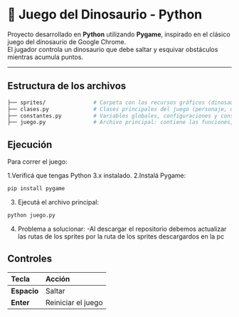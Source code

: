 
# 🦖 Juego del Dinosaurio - Python 

Proyecto desarrollado en **Python** utilizando **Pygame**, inspirado en el clásico juego del dinosaurio de Google Chrome.  
El jugador controla un dinosaurio que debe saltar y esquivar obstáculos mientras acumula puntos.

---

## Estructura de los archivos

```bash
├── sprites/               # Carpeta con los recursos gráficos (dinosaurio, cactus, etc.)
├── clases.py              # Clases principales del juego (personaje, obstáculos, superficie, etc.)
├── constantes.py          # Variables globales, configuraciones y constantes del juego
├── juego.py               # Archivo principal: contiene las funciones, el bucle del juego y el main()
```
## Ejecución

Para correr el juego:

1.Verificá que tengas Python 3.x instalado.
2.Instalá Pygame:
```bash
pip install pygame
```
3. Ejecutá el archivo principal:
```bash
python juego.py
```
4. Problema a solucionar:
   -Al descargar el repositorio debemos actualizar las rutas de los sprites por la ruta de los sprites descargardos en la pc
   
## Controles
| Tecla       | Acción             |
| :---------- | :----------------- |
| **Espacio** | Saltar             |
| **Enter**   | Reiniciar el juego |

